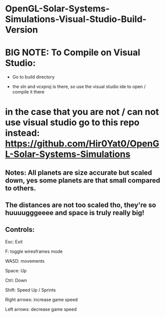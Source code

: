 # OpenGL-Solar-Systems-Simulations-Visual-Studio-Build-Version  

# BIG NOTE: To Compile on Visual Studio:

- Go to build directory

- the sln and vcxproj is there, so use the visual studio ide to open / compile it there

# in the case that you are not / can not use visual studio go to this repo instead: https://github.com/Hir0Yat0/OpenGL-Solar-Systems-Simulations

## Notes: All planets are size accurate but scaled down, yes some planets are that small compared to others.

## The distances are not too scaled tho, they're so huuuugggeeee and space is truly really big!

## Controls:

Esc: Exit

F: toggle wiresframes mode

WASD: movements

Space: Up

Ctrl: Down 

Shift: Speed Up / Sprints

Right arrows: increase game speed

Left arrows: decrease game speed
